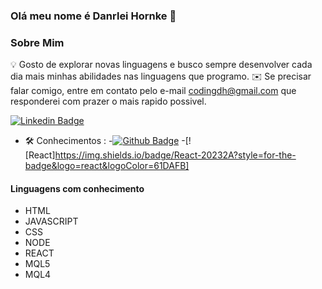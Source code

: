 ### Olá meu nome é Danrlei Hornke 👋

### Sobre Mim
💡 Gosto de explorar novas linguagens e busco sempre desenvolver cada dia mais minhas abilidades nas linguagens que programo.
✉️ Se precisar falar comigo, entre em contato pelo e-mail codingdh@gmail.com que responderei com prazer o mais rapido possivel.

[![Linkedin Badge](https://img.shields.io/badge/-LinkedIn-blue?style=flat-square&logo=Linkedin&logoColor=white&link=https://www.linkedin.com/in/danrlei-dscoding/)](https://www.linkedin.com/in/danrlei-dscoding/)

- 🛠  Conhecimentos :
  -[![Github Badge](https://img.shields.io/badge/-Github-000?style=flat-square&logo=Github&logoColor=white&link=https://github.com/Danrlei-Hornke)](https://github.com/Danrlei-Hornke)
  -[![React]https://img.shields.io/badge/React-20232A?style=for-the-badge&logo=react&logoColor=61DAFB]
#### Linguagens com conhecimento
   * HTML
   * JAVASCRIPT
   * CSS
   * NODE
   * REACT
   * MQL5
   * MQL4
  

